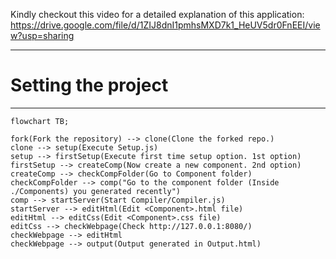 Kindly checkout this video for a detailed explanation of this application: https://drive.google.com/file/d/1ZIJ8dnI1pmhsMXD7k1_HeUV5dr0FnEEI/view?usp=sharing

---

# Setting the project

---

```mermaid
flowchart TB;

fork(Fork the repository) --> clone(Clone the forked repo.)
clone --> setup(Execute Setup.js)
setup --> firstSetup(Execute first time setup option. 1st option)
firstSetup --> createComp(Now create a new component. 2nd option)
createComp --> checkCompFolder(Go to Component folder)
checkCompFolder --> comp("Go to the component folder (Inside ./Components) you generated recently")
comp --> startServer(Start Compiler/Compiler.js)
startServer --> editHtml(Edit <Component>.html file)
editHtml --> editCss(Edit <Component>.css file)
editCss --> checkWebpage(Check http://127.0.0.1:8080/)
checkWebpage --> editHtml
checkWebpage --> output(Output generated in Output.html)
```